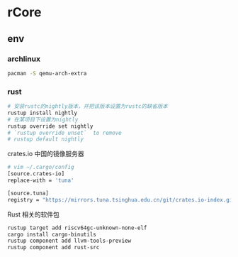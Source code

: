 # rCore

## env

### archlinux

```bash
pacman -S qemu-arch-extra
```

### rust

```bash
# 安装rustc的nightly版本，并把该版本设置为rustc的缺省版本
rustup install nightly
# 在某项目下设置为nightly
rustup override set nightly
# `rustup override unset`  to remove
# rustup default nightly
```

crates.io 中国的镜像服务器

```bash
# vim ~/.cargo/config
[source.crates-io]
replace-with = 'tuna'

[source.tuna]
registry = "https://mirrors.tuna.tsinghua.edu.cn/git/crates.io-index.git"
```

Rust 相关的软件包

```bash
rustup target add riscv64gc-unknown-none-elf
cargo install cargo-binutils
rustup component add llvm-tools-preview
rustup component add rust-src
```

